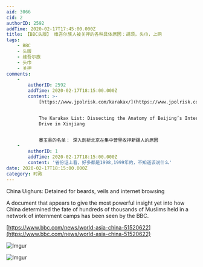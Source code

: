 ```yaml
---
aid: 3066
cid: 2
authorID: 2592
addTime: 2020-02-17T17:45:00.000Z
title: 【BBC头版】 维吾尔族人被关押的各种具体原因：胡须，头巾，上网
tags:
    - BBC
    - 头版
    - 维吾尔族
    - 头巾
    - 关押
comments:
    -
        authorID: 2592
        addTime: 2020-02-17T18:15:00.000Z
        content: >-
            [https://www.jpolrisk.com/karakax/](https://www.jpolrisk.com/karakax/)


            The Karakax List: Dissecting the Anatomy of Beijing’s Internment
            Drive in Xinjiang


            墨玉县的名单： 深入剖析北京在集中营里收押新疆人的原因
    -
        authorID: 1
        addTime: 2020-02-17T18:15:00.000Z
        content: '省份证上看，好多都是1998,1999年的，不知道该说什么'
date: 2020-02-17T18:15:00.000Z
category: 时政
---
```


China Uighurs: Detained for beards, veils and internet browsing

A document that appears to give the most powerful insight yet into how China determined the fate of hundreds of thousands of Muslims held in a network of internment camps has been seen by the BBC.

[https://www.bbc.com/news/world-asia-china-51520622](https://www.bbc.com/news/world-asia-china-51520622)

![Imgur](https://i.imgur.com/XCoMsNM.png)

![Imgur](https://i.imgur.com/1cdWMxZ.png)
